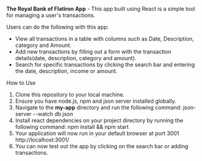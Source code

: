 **The Royal Bank of Flatiron App** -
This app built using React is a simple tool for managing a user's transactions.

Users can do the following with this app:
- View all transactions in a table with columns such as Date, Description, category and Amount.
- Add new transactions by filling out a form with the transaction details(date, description, category and amount).
- Search for specific transactions by clicking the search bar and entering the date, description, income or amount.

How to Use
1. Clone this repository to your local machine. 
2. Ensure you have node.js, npm and json server installed globally. 
3. Navigate to the **my-app** directory and run the following command: json-server --watch db.json 
4. Install react dependencies on your project directory by running the following command: npm install && npm start 
5. Your application will now run in your default browser at port 3001 http://localhost:3001/
6. You can now test out the app by clicking on the search bar or adding transactions.
